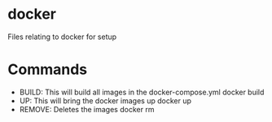 # docker
Files relating to docker for setup

# Commands

- BUILD: This will build all images in the docker-compose.yml
    docker build
- UP: This will bring the docker images up
    docker up
- REMOVE: Deletes the images
    docker rm

